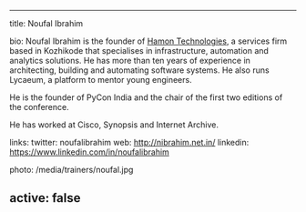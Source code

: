 ---

title:
  Noufal Ibrahim

bio:
   Noufal Ibrahim is the founder of [Hamon Technologies](http://hamon.in/), a services firm based in Kozhikode that specialises in infrastructure, automation and analytics solutions. He has more than ten years of experience in architecting, building and automating software systems. He also runs Lycaeum, a platform to mentor young engineers.

   He is the founder of PyCon India and the chair of the first two editions of the conference.

   He has worked at Cisco, Synopsis and Internet Archive.

links:
  twitter: noufalibrahim
  web: http://nibrahim.net.in/
  linkedin: https://www.linkedin.com/in/noufalibrahim

photo:
  /media/trainers/noufal.jpg

active: false
---